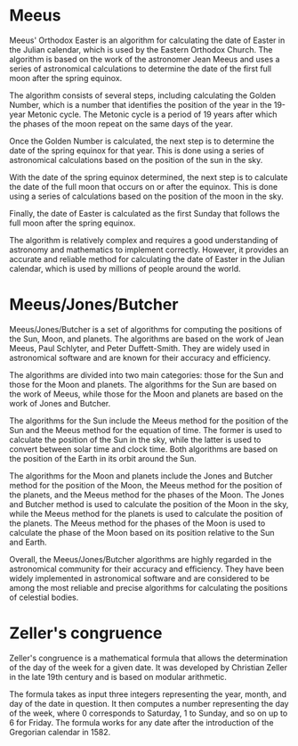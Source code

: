 # Meeus 
Meeus' Orthodox Easter is an algorithm for calculating the date of Easter in the Julian calendar, which is used by the Eastern Orthodox Church. The algorithm is based on the work of the astronomer Jean Meeus and uses a series of astronomical calculations to determine the date of the first full moon after the spring equinox.

The algorithm consists of several steps, including calculating the Golden Number, which is a number that identifies the position of the year in the 19-year Metonic cycle. The Metonic cycle is a period of 19 years after which the phases of the moon repeat on the same days of the year.

Once the Golden Number is calculated, the next step is to determine the date of the spring equinox for that year. This is done using a series of astronomical calculations based on the position of the sun in the sky.

With the date of the spring equinox determined, the next step is to calculate the date of the full moon that occurs on or after the equinox. This is done using a series of calculations based on the position of the moon in the sky.

Finally, the date of Easter is calculated as the first Sunday that follows the full moon after the spring equinox.

The algorithm is relatively complex and requires a good understanding of astronomy and mathematics to implement correctly. However, it provides an accurate and reliable method for calculating the date of Easter in the Julian calendar, which is used by millions of people around the world.

# Meeus/Jones/Butcher
Meeus/Jones/Butcher is a set of algorithms for computing the positions of the Sun, Moon, and planets. The algorithms are based on the work of Jean Meeus, Paul Schlyter, and Peter Duffett-Smith. They are widely used in astronomical software and are known for their accuracy and efficiency.

The algorithms are divided into two main categories: those for the Sun and those for the Moon and planets. The algorithms for the Sun are based on the work of Meeus, while those for the Moon and planets are based on the work of Jones and Butcher.

The algorithms for the Sun include the Meeus method for the position of the Sun and the Meeus method for the equation of time. The former is used to calculate the position of the Sun in the sky, while the latter is used to convert between solar time and clock time. Both algorithms are based on the position of the Earth in its orbit around the Sun.

The algorithms for the Moon and planets include the Jones and Butcher method for the position of the Moon, the Meeus method for the position of the planets, and the Meeus method for the phases of the Moon. The Jones and Butcher method is used to calculate the position of the Moon in the sky, while the Meeus method for the planets is used to calculate the position of the planets. The Meeus method for the phases of the Moon is used to calculate the phase of the Moon based on its position relative to the Sun and Earth.

Overall, the Meeus/Jones/Butcher algorithms are highly regarded in the astronomical community for their accuracy and efficiency. They have been widely implemented in astronomical software and are considered to be among the most reliable and precise algorithms for calculating the positions of celestial bodies.

# Zeller's congruence
Zeller's congruence is a mathematical formula that allows the determination of the day of the week for a given date. It was developed by Christian Zeller in the late 19th century and is based on modular arithmetic.

The formula takes as input three integers representing the year, month, and day of the date in question. It then computes a number representing the day of the week, where 0 corresponds to Saturday, 1 to Sunday, and so on up to 6 for Friday. The formula works for any date after the introduction of the Gregorian calendar in 1582.
